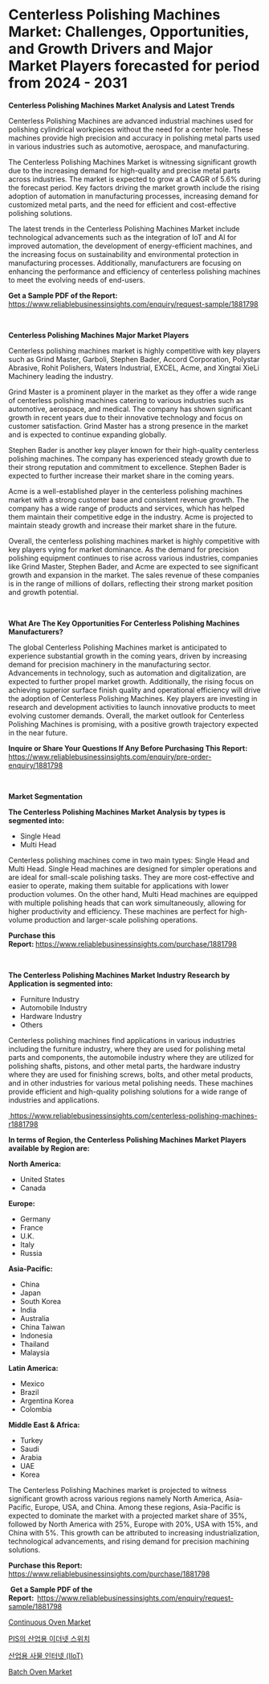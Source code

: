 <p><h1>Centerless Polishing Machines Market: Challenges, Opportunities, and Growth Drivers and Major Market Players forecasted for period from 2024 - 2031</h1></p><p><strong>Centerless Polishing Machines Market Analysis and Latest Trends</strong></p>
<p><p>Centerless Polishing Machines are advanced industrial machines used for polishing cylindrical workpieces without the need for a center hole. These machines provide high precision and accuracy in polishing metal parts used in various industries such as automotive, aerospace, and manufacturing.</p><p>The Centerless Polishing Machines Market is witnessing significant growth due to the increasing demand for high-quality and precise metal parts across industries. The market is expected to grow at a CAGR of 5.6% during the forecast period. Key factors driving the market growth include the rising adoption of automation in manufacturing processes, increasing demand for customized metal parts, and the need for efficient and cost-effective polishing solutions.</p><p>The latest trends in the Centerless Polishing Machines Market include technological advancements such as the integration of IoT and AI for improved automation, the development of energy-efficient machines, and the increasing focus on sustainability and environmental protection in manufacturing processes. Additionally, manufacturers are focusing on enhancing the performance and efficiency of centerless polishing machines to meet the evolving needs of end-users.</p></p>
<p><strong>Get a Sample PDF of the Report:&nbsp;</strong> <a href="https://www.reliablebusinessinsights.com/enquiry/request-sample/1881798">https://www.reliablebusinessinsights.com/enquiry/request-sample/1881798</a></p>
<p>&nbsp;</p>
<p><strong>Centerless Polishing Machines Major Market Players</strong></p>
<p><p>Centerless polishing machines market is highly competitive with key players such as Grind Master, Garboli, Stephen Bader, Accord Corporation, Polystar Abrasive, Rohit Polishers, Waters Industrial, EXCEL, Acme, and Xingtai XieLi Machinery leading the industry.</p><p>Grind Master is a prominent player in the market as they offer a wide range of centerless polishing machines catering to various industries such as automotive, aerospace, and medical. The company has shown significant growth in recent years due to their innovative technology and focus on customer satisfaction. Grind Master has a strong presence in the market and is expected to continue expanding globally.</p><p>Stephen Bader is another key player known for their high-quality centerless polishing machines. The company has experienced steady growth due to their strong reputation and commitment to excellence. Stephen Bader is expected to further increase their market share in the coming years.</p><p>Acme is a well-established player in the centerless polishing machines market with a strong customer base and consistent revenue growth. The company has a wide range of products and services, which has helped them maintain their competitive edge in the industry. Acme is projected to maintain steady growth and increase their market share in the future.</p><p>Overall, the centerless polishing machines market is highly competitive with key players vying for market dominance. As the demand for precision polishing equipment continues to rise across various industries, companies like Grind Master, Stephen Bader, and Acme are expected to see significant growth and expansion in the market. The sales revenue of these companies is in the range of millions of dollars, reflecting their strong market position and growth potential.</p></p>
<p>&nbsp;</p>
<p><strong>What Are The Key Opportunities For Centerless Polishing Machines Manufacturers?</strong></p>
<p><p>The global Centerless Polishing Machines market is anticipated to experience substantial growth in the coming years, driven by increasing demand for precision machinery in the manufacturing sector. Advancements in technology, such as automation and digitalization, are expected to further propel market growth. Additionally, the rising focus on achieving superior surface finish quality and operational efficiency will drive the adoption of Centerless Polishing Machines. Key players are investing in research and development activities to launch innovative products to meet evolving customer demands. Overall, the market outlook for Centerless Polishing Machines is promising, with a positive growth trajectory expected in the near future.</p></p>
<p><strong>Inquire or Share Your Questions If Any Before Purchasing This Report:</strong> <a href="https://www.reliablebusinessinsights.com/enquiry/pre-order-enquiry/1881798">https://www.reliablebusinessinsights.com/enquiry/pre-order-enquiry/1881798</a></p>
<p>&nbsp;</p>
<p><strong>Market Segmentation</strong></p>
<p><strong>The Centerless Polishing Machines Market Analysis by types is segmented into:</strong></p>
<p><ul><li>Single Head</li><li>Multi Head</li></ul></p>
<p><p>Centerless polishing machines come in two main types: Single Head and Multi Head. Single Head machines are designed for simpler operations and are ideal for small-scale polishing tasks. They are more cost-effective and easier to operate, making them suitable for applications with lower production volumes. On the other hand, Multi Head machines are equipped with multiple polishing heads that can work simultaneously, allowing for higher productivity and efficiency. These machines are perfect for high-volume production and larger-scale polishing operations.</p></p>
<p><strong>Purchase this Report:&nbsp;</strong><a href="https://www.reliablebusinessinsights.com/purchase/1881798">https://www.reliablebusinessinsights.com/purchase/1881798</a></p>
<p>&nbsp;</p>
<p><strong>The Centerless Polishing Machines Market Industry Research by Application is segmented into:</strong></p>
<p><ul><li>Furniture Industry</li><li>Automobile Industry</li><li>Hardware Industry</li><li>Others</li></ul></p>
<p><p>Centerless polishing machines find applications in various industries including the furniture industry, where they are used for polishing metal parts and components, the automobile industry where they are utilized for polishing shafts, pistons, and other metal parts, the hardware industry where they are used for finishing screws, bolts, and other metal products, and in other industries for various metal polishing needs. These machines provide efficient and high-quality polishing solutions for a wide range of industries and applications.</p></p>
<p><a href="https://www.reliablebusinessinsights.com/centerless-polishing-machines-r1881798">&nbsp;https://www.reliablebusinessinsights.com/centerless-polishing-machines-r1881798</a></p>
<p><strong>In terms of Region, the Centerless Polishing Machines Market Players available by Region are:</strong></p>
<p>
    <p> <strong> North America: </strong>
        <ul>
            <li>United States</li>
            <li>Canada</li>
        </ul>
        </p> 
    <p> <strong> Europe: </strong>
        <ul>
            <li>Germany</li>
            <li>France</li>
            <li>U.K.</li>
            <li>Italy</li>
            <li>Russia</li>
        </ul>
        </p> 
    <p> <strong> Asia-Pacific: </strong>
        <ul>
            <li>China</li>
            <li>Japan</li>
            <li>South Korea</li>
            <li>India</li>
            <li>Australia</li>
            <li>China Taiwan</li>
            <li>Indonesia</li>
            <li>Thailand</li>
            <li>Malaysia</li>
        </ul>
        </p> 
    <p> <strong> Latin America: </strong>
        <ul>
            <li>Mexico</li>
            <li>Brazil</li>
            <li>Argentina Korea</li>
            <li>Colombia</li>
        </ul>
        </p> 
    <p> <strong> Middle East & Africa: </strong>
        <ul>
            <li>Turkey</li>
            <li>Saudi</li>
            <li>Arabia</li>
            <li>UAE</li>
            <li>Korea</li>
        </ul>
    </p>
    </p>
<p><p>The Centerless Polishing Machines market is projected to witness significant growth across various regions namely North America, Asia-Pacific, Europe, USA, and China. Among these regions, Asia-Pacific is expected to dominate the market with a projected market share of 35%, followed by North America with 25%, Europe with 20%, USA with 15%, and China with 5%. This growth can be attributed to increasing industrialization, technological advancements, and rising demand for precision machining solutions.</p></p>
<p><strong>Purchase this Report: </strong><a href="https://www.reliablebusinessinsights.com/purchase/1881798">https://www.reliablebusinessinsights.com/purchase/1881798</a></p>
<p>&nbsp;<strong>Get a Sample PDF of the Report:&nbsp;&nbsp;</strong><a href="https://www.reliablebusinessinsights.com/enquiry/request-sample/1881798">https://www.reliablebusinessinsights.com/enquiry/request-sample/1881798</a></p>
<p><strong></strong></p>
<p><p><a href="https://github.com/KeeganBarrows2023/Market-Research-Report-List-1/blob/main/continuous-oven-market.md">Continuous Oven Market</a></p><p><a href="https://github.com/rahat-gis/Market-Research-Report-List-1/blob/main/9797860168920.md">PIS의 산업용 이더넷 스위치</a></p><p><a href="https://github.com/Edwards13Jessica/Market-Research-Report-List-1/blob/main/2632764168919.md">산업용 사물 인터넷 (IIoT)</a></p><p><a href="https://github.com/marlinacrngin/Market-Research-Report-List-1/blob/main/batch-oven-market.md">Batch Oven Market</a></p></p>